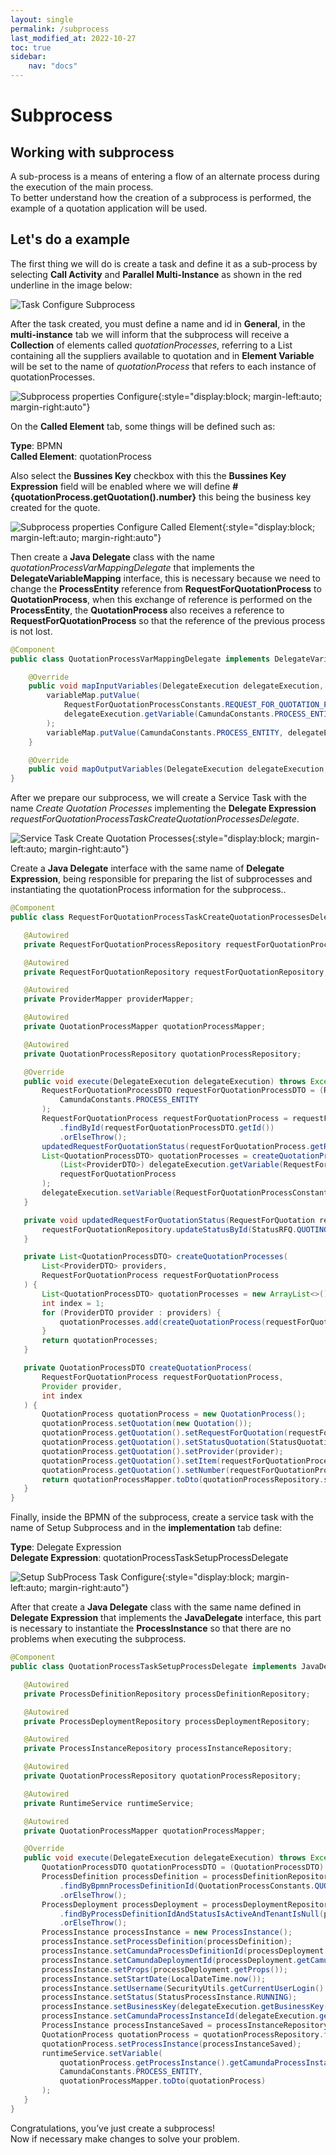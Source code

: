 ```yaml
---
layout: single
permalink: /subprocess
last_modified_at: 2022-10-27
toc: true
sidebar:
    nav: "docs"
---
```


# Subprocess

## Working with subprocess
A sub-process is a means of entering a flow of an alternate process during the execution of the main process.\
To better understand how the creation of a subprocess is performed, the example of a quotation application will be used.

## Let's do a example

The first thing we will do is create a task and define it as a sub-process by selecting
**Call Activity** and **Parallel Multi-Instance** as shown in the red underline in the image below:

![Task Configure Subprocess](assets/images/subprocess/taskConfigure_subprocess.png)

After the task created, you must define a name and id in **General**, in the **multi-instance** tab we will inform that the subprocess will receive a **Collection** of elements called *quotationProcesses*,
referring to a List containing all the suppliers available to quotation and in **Element Variable** will be set
to the name of *quotationProcess* that refers to each instance of quotationProcesses.

![Subprocess properties Configure ](assets/images/subprocess/TaskSubprocessProperties_configure.png){:style="display:block; margin-left:auto; margin-right:auto"}

On the **Called Element** tab, some things will be defined such as:

**Type**: BPMN
\
**Called Element**: quotationProcess

Also select the **Bussines Key** checkbox with this the **Bussines Key Expression**
field will be enabled where we will define **#{quotationProcess.getQuotation().number}** this being the business key created for the quote.

![Subprocess properties Configure Called Element](assets/images/subprocess/TaskSubprocessProperties_configureCalledElement.png){:style="display:block; margin-left:auto; margin-right:auto"}

Then create a **Java Delegate** class with the name *quotationProcessVarMappingDelegate* that implements the **DelegateVariableMapping** interface, 
this is necessary because we need to change the **ProcessEntity** reference from **RequestForQuotationProcess** to **QuotationProcess**, 
when this exchange of reference is performed on the **ProcessEntity**, 
the **QuotationProcess** also receives a reference to **RequestForQuotationProcess** so that the reference of the previous process is not lost.

```java
@Component
public class QuotationProcessVarMappingDelegate implements DelegateVariableMapping {

    @Override
    public void mapInputVariables(DelegateExecution delegateExecution, VariableMap variableMap) {
        variableMap.putValue(
            RequestForQuotationProcessConstants.REQUEST_FOR_QUOTATION_PROCESS,
            delegateExecution.getVariable(CamundaConstants.PROCESS_ENTITY)
        );
        variableMap.putValue(CamundaConstants.PROCESS_ENTITY, delegateExecution.getVariable(QuotationProcessConstants.QUOTATION_PROCESS));
    }

    @Override
    public void mapOutputVariables(DelegateExecution delegateExecution, VariableScope variableScope) {}
}
```
After we prepare our subprocess, we will create a Service Task with the name *Create Quotation Processes* 
implementing the **Delegate Expression** *requestForQuotationProcessTaskCreateQuotationProcessesDelegate*.

![Service Task Create Quotation Processes](assets/images/subprocess/ServiceTaskCreateQuotationProcesses.png){:style="display:block; margin-left:auto; margin-right:auto"}

Create a **Java Delegate** interface with the same name of **Delegate Expression**,
being responsible for preparing the list of subprocesses and instantiating the quotationProcess information for the subprocess..

```java
@Component
public class RequestForQuotationProcessTaskCreateQuotationProcessesDelegate implements JavaDelegate {

   @Autowired
   private RequestForQuotationProcessRepository requestForQuotationProcessRepository;

   @Autowired
   private RequestForQuotationRepository requestForQuotationRepository;

   @Autowired
   private ProviderMapper providerMapper;

   @Autowired
   private QuotationProcessMapper quotationProcessMapper;

   @Autowired
   private QuotationProcessRepository quotationProcessRepository;

   @Override
   public void execute(DelegateExecution delegateExecution) throws Exception {
       RequestForQuotationProcessDTO requestForQuotationProcessDTO = (RequestForQuotationProcessDTO) delegateExecution.getVariable(
           CamundaConstants.PROCESS_ENTITY
       );
       RequestForQuotationProcess requestForQuotationProcess = requestForQuotationProcessRepository
           .findById(requestForQuotationProcessDTO.getId())
           .orElseThrow();
       updatedRequestForQuotationStatus(requestForQuotationProcess.getRequestForQuotation());
       List<QuotationProcessDTO> quotationProcesses = createQuotationProcesses(
           (List<ProviderDTO>) delegateExecution.getVariable(RequestForQuotationProcessConstants.PROVIDERS),
           requestForQuotationProcess
       );
       delegateExecution.setVariable(RequestForQuotationProcessConstants.QUOTATION_PROCESSES, quotationProcesses);
   }

   private void updatedRequestForQuotationStatus(RequestForQuotation requestForQuotation) {
       requestForQuotationRepository.updateStatusById(StatusRFQ.QUOTING, requestForQuotation.getId());
   }

   private List<QuotationProcessDTO> createQuotationProcesses(
       List<ProviderDTO> providers,
       RequestForQuotationProcess requestForQuotationProcess
   ) {
       List<QuotationProcessDTO> quotationProcesses = new ArrayList<>();
       int index = 1;
       for (ProviderDTO provider : providers) {
           quotationProcesses.add(createQuotationProcess(requestForQuotationProcess, providerMapper.toEntity(provider), index++));
       }
       return quotationProcesses;
   }

   private QuotationProcessDTO createQuotationProcess(
       RequestForQuotationProcess requestForQuotationProcess,
       Provider provider,
       int index
   ) {
       QuotationProcess quotationProcess = new QuotationProcess();
       quotationProcess.setQuotation(new Quotation());
       quotationProcess.getQuotation().setRequestForQuotation(requestForQuotationProcess.getRequestForQuotation());
       quotationProcess.getQuotation().setStatusQuotation(StatusQuotation.QUOTING);
       quotationProcess.getQuotation().setProvider(provider);
       quotationProcess.getQuotation().setItem(requestForQuotationProcess.getRequestForQuotation().getItem());
       quotationProcess.getQuotation().setNumber(requestForQuotationProcess.getRequestForQuotation().getNumber() + "." + index);
       return quotationProcessMapper.toDto(quotationProcessRepository.save(quotationProcess));
   }
}

```

Finally, inside the BPMN of the subprocess, create a service task with the name of Setup Subprocess and in the **implementation** tab define:

**Type**: Delegate Expression
\
**Delegate Expression**: quotationProcessTaskSetupProcessDelegate

![Setup SubProcess Task Configure](assets/images/subprocess/SetupSubprocesssTaskConfigure.png){:style="display:block; margin-left:auto; margin-right:auto"}

After that create a **Java Delegate** class with the same name defined in **Delegate Expression** that implements the **JavaDelegate** interface,
this part is necessary to instantiate the **ProcessInstance** so that there are no problems when executing the subprocess.

```java
@Component
public class QuotationProcessTaskSetupProcessDelegate implements JavaDelegate {

   @Autowired
   private ProcessDefinitionRepository processDefinitionRepository;

   @Autowired 
   private ProcessDeploymentRepository processDeploymentRepository;

   @Autowired
   private ProcessInstanceRepository processInstanceRepository;

   @Autowired
   private QuotationProcessRepository quotationProcessRepository;

   @Autowired
   private RuntimeService runtimeService;

   @Autowired
   private QuotationProcessMapper quotationProcessMapper;

   @Override
   public void execute(DelegateExecution delegateExecution) throws Exception {
       QuotationProcessDTO quotationProcessDTO = (QuotationProcessDTO) delegateExecution.getVariable(CamundaConstants.PROCESS_ENTITY);
       ProcessDefinition processDefinition = processDefinitionRepository
           .findByBpmnProcessDefinitionId(QuotationProcessConstants.QUOTATION_PROCESS_BPMN_ID)
           .orElseThrow();
       ProcessDeployment processDeployment = processDeploymentRepository
           .findByProcessDefinitionIdAndStatusIsActiveAndTenantIsNull(processDefinition.getId())
           .orElseThrow();
       ProcessInstance processInstance = new ProcessInstance();
       processInstance.setProcessDefinition(processDefinition);
       processInstance.setCamundaProcessDefinitionId(processDeployment.getCamundaProcessDefinitionId());
       processInstance.setCamundaDeploymentId(processDeployment.getCamundaDeploymentId());
       processInstance.setProps(processDeployment.getProps());
       processInstance.setStartDate(LocalDateTime.now());
       processInstance.setUsername(SecurityUtils.getCurrentUserLogin().orElseThrow());
       processInstance.setStatus(StatusProcessInstance.RUNNING);
       processInstance.setBusinessKey(delegateExecution.getBusinessKey());
       processInstance.setCamundaProcessInstanceId(delegateExecution.getProcessInstanceId());
       ProcessInstance processInstanceSaved = processInstanceRepository.save(processInstance);
       QuotationProcess quotationProcess = quotationProcessRepository.findById(quotationProcessDTO.getId()).orElseThrow();
       quotationProcess.setProcessInstance(processInstanceSaved);
       runtimeService.setVariable(
           quotationProcess.getProcessInstance().getCamundaProcessInstanceId(),
           CamundaConstants.PROCESS_ENTITY,
           quotationProcessMapper.toDto(quotationProcess)
       );
   }
}
```

Congratulations, you’ve just create a subprocess!\
Now if necessary make changes to solve your problem.